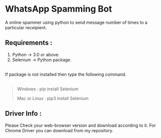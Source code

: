 # WhatsApp Spamming Bot

A online spammer using python to send message number of times to a particular receipient.
## Requirements :
<ol>
<li>Python -> 3.0 or above.</li>
<li>Selenium -> Python package.</li>
</ol>

<br>
If package is not installed then type the following command.
<br><br>

> Windows :  pip install Selenium
> 
> Mac or Linux : pip3 install Selenium
> 

## Driver Info :
Please Check your web-browser version and download according to it.
For Chrome Driver you can download from my repository.

